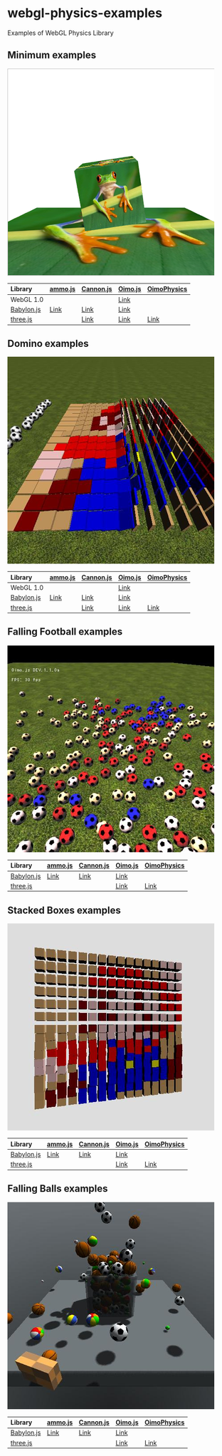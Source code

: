 # webgl-physics-examples
Examples of WebGL Physics Library 


## Minimum examples

![](assets/screenshot/minimum.png)

|Library                                                      |[ammo.js](https://github.com/kripken/ammo.js/)                                         |[Cannon.js](https://github.com/schteppe/cannon.js)                                       |[Oimo.js](https://github.com/lo-th/Oimo.js/)                                           |[OimoPhysics](https://github.com/saharan/OimoPhysics)                                       |
|:------------------------------------------------------------|:--------------------------------------------------------------------------------------|:----------------------------------------------------------------------------------------|:--------------------------------------------------------------------------------------|:-------------------------------------------------------------------------------------------|
|WebGL 1.0                                                    |                                                                                       |                                                                                         |[Link](https://cx20.github.io/webgl-physics-examples/examples/webgl1/oimo/minimum/)    |                                                                                            |
|[Babylon.js](https://github.com/BabylonJS/Babylon.js)        |[Link](https://cx20.github.io/webgl-physics-examples/examples/babylonjs/ammo/minimum/) |[Link](https://cx20.github.io/webgl-physics-examples/examples/babylonjs/cannon/minimum/) |[Link](https://cx20.github.io/webgl-physics-examples/examples/babylonjs/oimo/minimum/) |                                                                                            |
|[three.js](https://github.com/mrdoob/three.js/)              |                                                                                       |[Link](https://cx20.github.io/webgl-physics-examples/examples/threejs/cannon/minimum/)   |[Link](https://cx20.github.io/webgl-physics-examples/examples/threejs/oimo/minimum/)   |[Link](https://cx20.github.io/webgl-physics-examples/examples/threejs/oimophysics/minimum/) |


## Domino examples

![](assets/screenshot/domino.jpg)

|Library                                                      |[ammo.js](https://github.com/kripken/ammo.js/)                                         |[Cannon.js](https://github.com/schteppe/cannon.js)                                       |[Oimo.js](https://github.com/lo-th/Oimo.js/)                                           |[OimoPhysics](https://github.com/saharan/OimoPhysics)                                       |
|:------------------------------------------------------------|:--------------------------------------------------------------------------------------|:----------------------------------------------------------------------------------------|:--------------------------------------------------------------------------------------|:-------------------------------------------------------------------------------------------|
|WebGL 1.0                                                    |                                                                                       |                                                                                         |[Link](https://cx20.github.io/webgl-physics-examples/examples/webgl1/oimo/domino/)     |                                                                                            |
|[Babylon.js](https://github.com/BabylonJS/Babylon.js)        |[Link](https://cx20.github.io/webgl-physics-examples/examples/babylonjs/ammo/domino/)  |[Link](https://cx20.github.io/webgl-physics-examples/examples/babylonjs/cannon/domino/)  |[Link](https://cx20.github.io/webgl-physics-examples/examples/babylonjs/oimo/domino/)  |                                                                                            |
|[three.js](https://github.com/mrdoob/three.js/)              |                                                                                       |[Link](https://cx20.github.io/webgl-physics-examples/examples/threejs/cannon/domino/)    |[Link](https://cx20.github.io/webgl-physics-examples/examples/threejs/oimo/domino/)    |[Link](https://cx20.github.io/webgl-physics-examples/examples/threejs/oimophysics/domino/)  |

## Falling Football examples

![](assets/screenshot/football.jpg)

|Library                                                      |[ammo.js](https://github.com/kripken/ammo.js/)                                         |[Cannon.js](https://github.com/schteppe/cannon.js)                                       |[Oimo.js](https://github.com/lo-th/Oimo.js/)                                           |[OimoPhysics](https://github.com/saharan/OimoPhysics)                                       |
|:------------------------------------------------------------|:--------------------------------------------------------------------------------------|:----------------------------------------------------------------------------------------|:--------------------------------------------------------------------------------------|:-------------------------------------------------------------------------------------------|
|[Babylon.js](https://github.com/BabylonJS/Babylon.js)        |[Link](https://cx20.github.io/webgl-physics-examples/examples/babylonjs/ammo/football/)|[Link](https://cx20.github.io/webgl-physics-examples/examples/babylonjs/cannon/football/)|[Link](https://cx20.github.io/webgl-physics-examples/examples/babylonjs/oimo/football/)|                                                                                            |
|[three.js](https://github.com/mrdoob/three.js/)              |                                                                                       |                                                                                         |[Link](https://cx20.github.io/webgl-physics-examples/examples/threejs/oimo/football/)  |[Link](https://cx20.github.io/webgl-physics-examples/examples/threejs/oimophysics/football/)|

## Stacked Boxes examples

![](assets/screenshot/box.jpg)

|Library                                                      |[ammo.js](https://github.com/kripken/ammo.js/)                                         |[Cannon.js](https://github.com/schteppe/cannon.js)                                       |[Oimo.js](https://github.com/lo-th/Oimo.js/)                                           |[OimoPhysics](https://github.com/saharan/OimoPhysics)                                       |
|:------------------------------------------------------------|:--------------------------------------------------------------------------------------|:----------------------------------------------------------------------------------------|:--------------------------------------------------------------------------------------|:-------------------------------------------------------------------------------------------|
|[Babylon.js](https://github.com/BabylonJS/Babylon.js)        |[Link](https://cx20.github.io/webgl-physics-examples/examples/babylonjs/ammo/box/)     |[Link](https://cx20.github.io/webgl-physics-examples/examples/babylonjs/cannon/box/)     |[Link](https://cx20.github.io/webgl-physics-examples/examples/babylonjs/oimo/box/)     |                                                                                            |
|[three.js](https://github.com/mrdoob/three.js/)              |                                                                                       |                                                                                         |[Link](https://cx20.github.io/webgl-physics-examples/examples/threejs/oimo/box/)       |[Link](https://cx20.github.io/webgl-physics-examples/examples/threejs/oimophysics/box/)     |

## Falling Balls examples

![](assets/screenshot/balls.jpg)

|Library                                                      |[ammo.js](https://github.com/kripken/ammo.js/)                                         |[Cannon.js](https://github.com/schteppe/cannon.js)                                       |[Oimo.js](https://github.com/lo-th/Oimo.js/)                                           |[OimoPhysics](https://github.com/saharan/OimoPhysics)                                       |
|:------------------------------------------------------------|:--------------------------------------------------------------------------------------|:----------------------------------------------------------------------------------------|:--------------------------------------------------------------------------------------|:-------------------------------------------------------------------------------------------|
|[Babylon.js](https://github.com/BabylonJS/Babylon.js)        |[Link](https://cx20.github.io/webgl-physics-examples/examples/babylonjs/ammo/balls/)   |[Link](https://cx20.github.io/webgl-physics-examples/examples/babylonjs/cannon/balls/)   |[Link](https://cx20.github.io/webgl-physics-examples/examples/babylonjs/oimo/balls/)   |                                                                                            |
|[three.js](https://github.com/mrdoob/three.js/)              |                                                                                       |                                                                                         |[Link](https://cx20.github.io/webgl-physics-examples/examples/threejs/oimo/balls/)     |[Link](https://cx20.github.io/webgl-physics-examples/examples/threejs/oimophysics/balls/)   |
